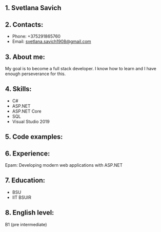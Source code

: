 ## 1. Svetlana Savich 

## 2. Contacts:
* Phone: +375291865760
* Email: svetlana.savich1908@gmail.com

## 3. About me: 
My goal is to become a full stack developer. I know how to learn and I have enough perseverance for this.

## 4. Skills:
* C#
* ASP.NET
* ASP.NET Core
* SQL
* Visual Studio 2019

## 5. Code examples:

## 6. Experience:
Epam: Developing modern web applications with ASP.NET

## 7. Education:
* BSU
* IIT BSUIR

## 8. English level:
B1 (pre intermediate)
